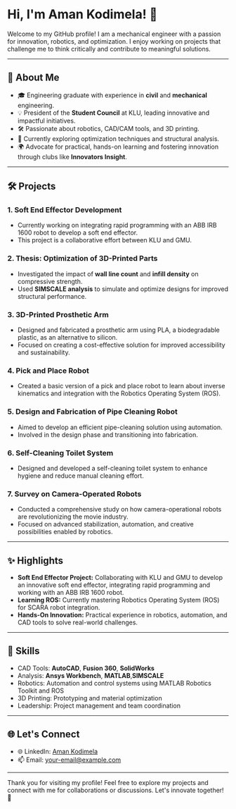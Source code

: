 # Hi, I'm Aman Kodimela! 👋

Welcome to my GitHub profile! I am a mechanical engineer with a passion for innovation, robotics, and optimization. I enjoy working on projects that challenge me to think critically and contribute to meaningful solutions.

---

## 🚀 About Me

- 🎓 Engineering graduate with experience in **civil** and **mechanical** engineering.
- 💡 President of the **Student Council** at KLU, leading innovative and impactful initiatives.
- 🛠️ Passionate about robotics, CAD/CAM tools, and 3D printing.
- 🌱 Currently exploring optimization techniques and structural analysis.
- 🌍 Advocate for practical, hands-on learning and fostering innovation through clubs like **Innovators Insight**.

---

## 🛠️ Projects

### 1. **Soft End Effector Development**
   - Currently working on integrating rapid programming with an ABB IRB 1600 robot to develop a soft end effector.
   - This project is a collaborative effort between KLU and GMU.

### 2. **Thesis: Optimization of 3D-Printed Parts**
   - Investigated the impact of **wall line count** and **infill density** on compressive strength.
   - Used **SIMSCALE analysis** to simulate and optimize designs for improved structural performance.

### 3. **3D-Printed Prosthetic Arm**
   - Designed and fabricated a prosthetic arm using PLA, a biodegradable plastic, as an alternative to silicon.
   - Focused on creating a cost-effective solution for improved accessibility and sustainability.

### 4. **Pick and Place Robot**
   - Created a basic version of a pick and place robot to learn about inverse kinematics and integration with the Robotics Operating System (ROS).

### 5. **Design and Fabrication of Pipe Cleaning Robot**
   - Aimed to develop an efficient pipe-cleaning solution using automation.
   - Involved in the design phase and transitioning into fabrication.

### 6. **Self-Cleaning Toilet System**
   - Designed and developed a self-cleaning toilet system to enhance hygiene and reduce manual cleaning effort.

### 7. **Survey on Camera-Operated Robots**
   - Conducted a comprehensive study on how camera-operational robots are revolutionizing the movie industry.
   - Focused on advanced stabilization, automation, and creative possibilities enabled by robotics.

---

## ✨ Highlights

- **Soft End Effector Project:** Collaborating with KLU and GMU to develop an innovative soft end effector, integrating rapid programming and working with an ABB IRB 1600 robot.
- **Learning ROS:** Currently mastering Robotics Operating System (ROS) for SCARA robot integration.
- **Hands-On Innovation:** Practical experience in robotics, automation, and CAD tools to solve real-world challenges.

---

## 🔧 Skills

- CAD Tools: **AutoCAD**, **Fusion 360**, **SolidWorks**
- Analysis: **Ansys Workbench**, **MATLAB**,**SIMSCALE**
- Robotics: Automation and control systems using MATLAB Robotics Toolkit and ROS
- 3D Printing: Prototyping and material optimization
- Leadership: Project management and team coordination

---

## 🌐 Let's Connect

- 🌐 LinkedIn: [Aman Kodimela](https://www.linkedin.com/in/aman-kodimela)
- 📫 Email: [your-email@example.com](mailto:your-email@example.com)


---

Thank you for visiting my profile! Feel free to explore my projects and connect with me for collaborations or discussions. Let's innovate together! 🚀
